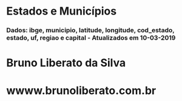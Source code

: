 # Estados e Municípios
### Dados: ibge,	municipio,	latitude,	longitude,	cod_estado,	estado,	uf,	regiao e capital - Atualizados em 10-03-2019

# Bruno Liberato da Silva
# wwww.brunoliberato.com.br
